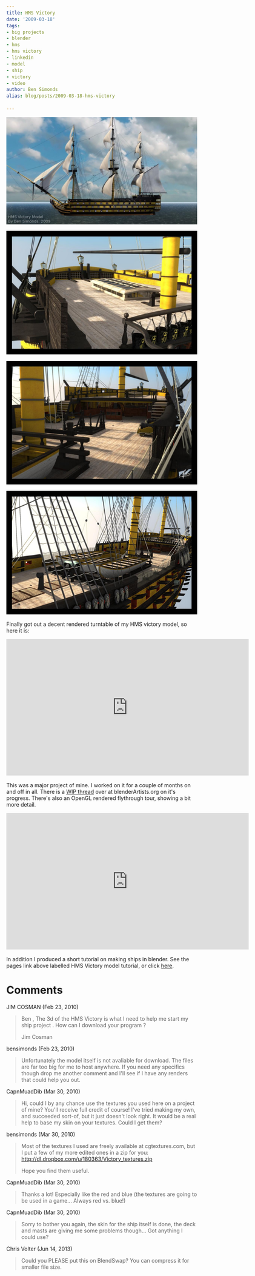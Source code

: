 ```yaml
---
title: HMS Victory
date: '2009-03-18'
tags:
- big projects
- blender
- hms
- hms victory
- linkedin
- model
- ship
- victory
- video
author: Ben Simonds
alias: blog/posts/2009-03-18-hms-victory

---
```


![turntablescreenshot2 ><](/images/old/turntablescreenshot2.jpg)

![vic24 ><](/images/old/vic24.jpg)

![vic29 ><](/images/old/vic29.jpg)

![vic30 ><](/images/old/vic30.jpg)

Finally got out a decent rendered turntable of my HMS victory model, so here it is: 

<iframe title="vimeo-player" src="https://player.vimeo.com/video/3726368" width="640" height="360" frameborder="0" allowfullscreen></iframe>

This was a major project of mine. I worked on it for a couple of months on and off in all. There is a [WIP thread](http://blenderartists.org/forum/showthread.php?t=140480) over at blenderArtists.org on it's progress. There's also an OpenGL rendered flythrough tour, showing a bit more detail. 

<iframe title="vimeo-player" src="https://player.vimeo.com/video/2851569" width="640" height="360" frameborder="0" allowfullscreen></iframe>

In addition I produced a short tutorial on making ships in blender. See the pages link above labelled HMS Victory model tutorial, or click [here](http://bensimonds.wordpress.com/hms-victory-model-tutorial/).





# Comments


JIM COSMAN (Feb 23, 2010)
> Ben  , The 3d  of the HMS Victory   is what I need  to help me start my ship project .  How can I download your program ?
> 
> Jim Cosman

bensimonds (Feb 23, 2010)
> Unfortunately the model itself is not avaliable for download. The files are far too big for me to host anywhere. If you need any specifics though drop me another comment and I'll see if I have any renders that could help you out.

CapnMuadDib (Mar 30, 2010)
> Hi, could I by any chance use the textures you used here on a project of mine? You'll receive full credit of course! I've tried making my own, and succeeded sort-of, but it just doesn't look right. It would be a real help to base my skin on your textures. Could I get them?

bensimonds (Mar 30, 2010)
> Most of the textures I used are freely available at cgtextures.com, but I put a few of my more edited ones in a zip for you: http://dl.dropbox.com/u/180363/Victory_textures.zip
> 
> Hope you find them useful.

CapnMuadDib (Mar 30, 2010)
> Thanks a lot! Especially like the red and blue (the textures are going to be used in a game... Always red vs. blue!)

CapnMuadDib (Mar 30, 2010)
> Sorry to bother you again, the skin for the ship itself is done, the deck and masts are giving me some problems though... Got anything I could use?

Chris Volter (Jun 14, 2013)
> Could you PLEASE put this on BlendSwap? You can compress it for smaller file size.
